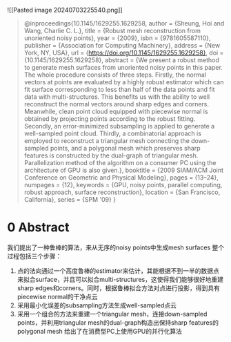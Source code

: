 ![[Pasted image 20240703225540.png]]
> @inproceedings{10.1145/1629255.1629258,
author = {Sheung, Hoi and Wang, Charlie C. L.},
title = {Robust mesh reconstruction from unoriented noisy points},
year = {2009},
isbn = {9781605587110},
publisher = {Association for Computing Machinery},
address = {New York, NY, USA},
url = {https://doi.org/10.1145/1629255.1629258},
doi = {10.1145/1629255.1629258},
abstract = {We present a robust method to generate mesh surfaces from unoriented noisy points in this paper. The whole procedure consists of three steps. Firstly, the normal vectors at points are evaluated by a highly robust estimator which can fit surface corresponding to less than half of the data points and fit data with multi-structures. This benefits us with the ability to well reconstruct the normal vectors around sharp edges and corners. Meanwhile, clean point cloud equipped with piecewise normal is obtained by projecting points according to the robust fitting. Secondly, an error-minimized subsampling is applied to generate a well-sampled point cloud. Thirdly, a combinatorial approach is employed to reconstruct a triangular mesh connecting the down-sampled points, and a polygonal mesh which preserves sharp features is constructed by the dual-graph of triangular mesh. Parallelization method of the algorithm on a consumer PC using the architecture of GPU is also given.},
booktitle = {2009 SIAM/ACM Joint Conference on Geometric and Physical Modeling},
pages = {13–24},
numpages = {12},
keywords = {GPU, noisy points, parallel computing, robust approach, surface reconstruction},
location = {San Francisco, California},
series = {SPM '09}
}
# 0 Abstract
我们提出了一种鲁棒的算法，来从无序的noisy points中生成mesh surfaces
整个过程包括三个步骤：
1. 点的法向通过一个高度鲁棒的estimator来估计，其能根据不到一半的数据点来拟合surface，并且可以拟合multi-structures，这使得我们能够很好地重建sharp edges和corners。同时，根据鲁棒拟合方法对点进行投影，得到具有piecewise normal的干净点云
2. 采用最小化误差的subsampling方法生成well-sampled点云
3. 采用一个组合的方法来重建一个triangular mesh，连接down-sampled points，并利用triangular mesh的dual-graph构造出保持sharp features的polygonal mesh
给出了在消费型PC上使用GPU的并行化算法